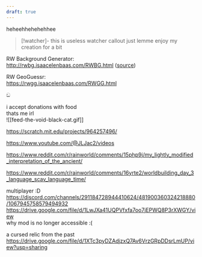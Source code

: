 ```yaml
---
draft: true
---
```

heheehhehehehhee  

>[!watcher]- this is useless watcher callout
>just lemme enjoy my creation for a bit


RW Background Generator:  
http://rwbg.isaacelenbaas.com/RWBG.html ([source](https://github.com/IsaacElenbaas/RWBG))

RW GeoGuessr:  
https://rwgg.isaacelenbaas.com/RWGG.html

ඞ

i accept donations with food  
thats me irl  
![[feed-the-void-black-cat.gif]]

https://scratch.mit.edu/projects/964257496/

  
https://www.youtube.com/@JLJac2/videos

https://www.reddit.com/r/rainworld/comments/15php9j/my_lightly_modified_interpretation_of_the_ancient/  

https://www.reddit.com/r/rainworld/comments/16yrte2/worldbuilding_day_3_language_scav_language_time/  

multiplayer :D  
https://discord.com/channels/291184728944410624/481900360324218880/1067945758579494932  
https://drive.google.com/file/d/1LwJXa41UQPVfxfa7oo7jEPWQ8P3rXWGY/view  
why mod is no longer accessible :(  

  
a cursed relic from the past  
https://drive.google.com/file/d/1XTc3pyDZAdjzxQ7Av6VrzGRpDDsrLmUP/view?usp=sharing